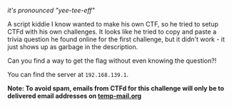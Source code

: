 _it's pronounced "yee-tee-eff"_

A script kiddie I know wanted to make his own CTF, so he tried to setup CTFd with his own challenges. It looks like he
tried to copy and paste a trivia question he found online for the first challenge, but it didn't work - it just shows up
as garbage in the description.

Can you find a way to get the flag without even knowing the question?!

You can find the server at `192.168.139.1`.

**Note: To avoid spam, emails from CTFd for this challenge will only be to delivered email addresses on
[temp-mail.org](https://temp-mail.org/)**
